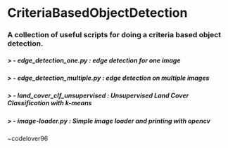 # CriteriaBasedObjectDetection
### A collection of useful scripts for doing a criteria based object detection.
##### > - edge_detection_one.py : edge detection for one image
##### > - edge_detection_multiple.py : edge detection on multiple images
##### > - land_cover_clf_unsupervised : Unsupervised Land Cover Classification with *k-means*
##### > - image-loader.py : Simple image loader and printing with *opencv*

~codelover96 